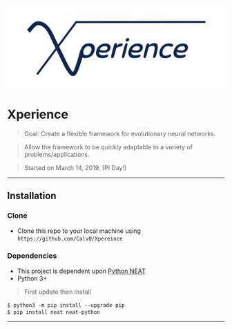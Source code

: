 ![Xperience](/resources/Xperience.jpg)
# Xperience
 > Goal: Create a flexible framework for evolutionary neural networks.
 
 > Allow the framework to be quickly adaptable to a variety of problems/applications.
 
 > Started on March 14, 2019. (PI Day!)

---

## Installation
### Clone

- Clone this repo to your local machine using `https://github.com/CalvQ/Xpereince`

### Dependencies

- This project is dependent upon [Python NEAT](https://neat-python.readthedocs.io/en/latest/)
- Python 3+

 > First update then install

```shell
$ python3 -m pip install --upgrade pip
$ pip install neat neat-python
```
---
